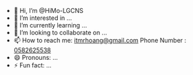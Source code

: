 - 👋 Hi, I’m @HiMo-LGCNS
- 👀 I’m interested in ...
- 🌱 I’m currently learning ...
- 💞️ I’m looking to collaborate on ...
- 📫 How to reach me: [itmrhoang@gmail.com](mailto:example@gmail.com) Phone Number :  [0582625538](tel:+84582625538)
- 😄 Pronouns: ...
- ⚡ Fun fact: ...

<!---
HiMo-LGCNS/HiMo-LGCNS is a ✨ special ✨ repository because its `README.md` (this file) appears on your GitHub profile.
You can click the Preview link to take a look at your changes.
--->
